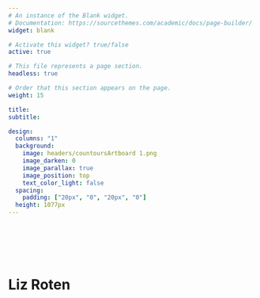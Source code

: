 ```yaml
---
# An instance of the Blank widget.
# Documentation: https://sourcethemes.com/academic/docs/page-builder/
widget: blank

# Activate this widget? true/false
active: true

# This file represents a page section.
headless: true

# Order that this section appears on the page.
weight: 15

title: 
subtitle: 

design:
  columns: "1"
  background:
    image: headers/countoursArtboard 1.png
    image_darken: 0
    image_parallax: true
    image_position: top
    text_color_light: false
  spacing:
    padding: ["20px", "0", "20px", "0"]
  height: 1077px
---
```

<br>
<br>
<br>
<br>
  
# Liz Roten  








